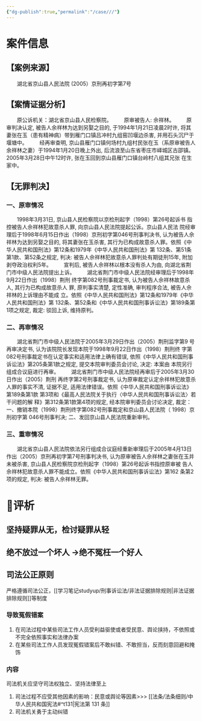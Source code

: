 ```yaml
---
{"dg-publish":true,"permalink":"/case///"}
---
```


# 案件信息
## 【案例来源】
　　湖北省京山县人民法院 (2005）京刑再初字第7号
## 【案情证据分析】
　　原公诉机关：湖北省京山县人民检察院。
　　原审被告人: 佘祥林。
　　原审判决认定, 被告人余祥林为达到另娶之目的, 于1994年1月21日凌晨2时许, 将其妻张在玉（患有精神病）带到雁门口镇吕冲村九组窑凹堰边杀害, 并用石头沉尸于堰塘中。
　　经再审查明, 京山县雁门口镇何场村九组村民张在玉（系原审被告人余祥林之妻）于1994年1月20日晚上外出, 后流浪至山东省枣庄市峄城区古邵镇。2005年3月28日中午12时许, 张在玉回到京山县雁门口镇台岭村八组其兄张 在生家中。
## 【无罪判决】
### 一、原审情况
　　1998年3月31日, 京山县人民检察院以京检刑起字（1998）第26号起诉书 指控被告人佘祥林犯故意杀人罪, 向京山县人民法院提起公诉。京山县人民法 院经审理后于1998年6月15日作出（1998）京刑初字第046号刑事判决书, 认为被告人佘祥林为达到另娶之目的, 将其妻张在玉杀害, 其行为已构成故意杀人罪。依照《中华人民共和国刑法》第12条和1979年《中华人民共和国刑法》第 132条、第51条第1款、第52条之规定, 判决: 被告人佘祥林犯故意杀人罪判处有期徒刑15年, 附加剥夺政治权利5年。
　　宣判后, 被告人佘祥林以根本没有杀人为由, 向湖北省荆门市中级人民法院提出上诉。
　　湖北省荆门市中级人民法院经审理后于1998年9月22日作出（1998）荆刑 终字第082号刑事裁定书, 认为被告人佘祥林故意杀人, 其行为已构成故意杀人 罪, 原判事实清楚, 定性准确, 审判程序合法, 被告人佘祥林的上诉理由不能成 立。依照《中华人民共和国刑法》第12条和1979年《中华人民共和国刑法》第 132条、第52条和《中华人民共和国刑事诉讼法》第189条第1项之规定, 裁定: 驳回上诉, 维持原判。
### 二、再审情况
　　湖北省荆门市中级人民法院于2005年3月29日作出（2005）荆刑监字第9 号再审决定书, 认为该院院长发现本院于1998年9月22日作出（1998）荆刑终 字第082号刑事裁定书在认定事实和适用法律上确有错误, 依照《中华人民共和国刑事诉讼法》第205条第1款之规定, 提交本院审判委员会讨论, 决定: 本案由 本院另行组成合议庭进行再审。
　　湖北省荆门市中级人民法院经再审后于2005年3月30日作出（2005）荆刑 再终字第2号刑事裁定书, 认为原审裁定认定佘祥林犯故意杀人罪的事实不清, 证据不足, 适用法律错误。依照《中华人民共和国刑事诉讼法》第189条第1款 第3项和《最高人民法院关于执行〈中华人民共和国刑事诉讼法〉若干问题的解 释》第312条第1款第4项的规定, 经本院审判委员会讨论决定, 裁定：一、撤销本院（1998）荆刑终字第082号刑事裁定和京山县人民法院（ 1998）京刑初字第 046号刑事判决; 二、发回京山县人民法院重新审判。
### 三、重审情况
　　湖北省京山县人民法院依法另行组成合议庭经重新审理后于2005年4月13日作出（2005）京刑再初字第7号刑事判决书, 认为原审被告人佘祥林之妻张在玉并未被杀害, 京山县人民检察院京检刑起字（1998）第26号起诉书指控原审被 告人佘祥林犯故意杀人罪不能成立。依照《中华人民共和国刑事诉讼法》第162 条第2项的规定, 判决: 被告人佘祥林无罪。

# 🧵评析
## 坚持疑罪从无，检讨疑罪从轻
## 绝不放过一个坏人 →绝不冤枉一个好人
## 司法公正原则
严格遵循司法公正，[[学习笔记studyup/刑事诉讼法/非法证据排除规则\|非法证据排除规则]]等制度
### 导致冤假错案
1. 在司法过程中某些司法工作人员受利益驱使或者受民意、舆论挟持，不依照或不完全依照事实和法律办案
2. 在某些司法工作人员发现冤假错案后不敢纠错、不敢担当，反而刻意回避和掩饰
### 内容
司法机关应坚守司法权独立、坚持法律至上
1. 司法过程不应受其他因素的影响：民意或舆论等因素>>> [[法条/法条细则/中华人民共和国宪法#^t131\|宪法第 131 条]]
2. 司法机关勇于主动纠错